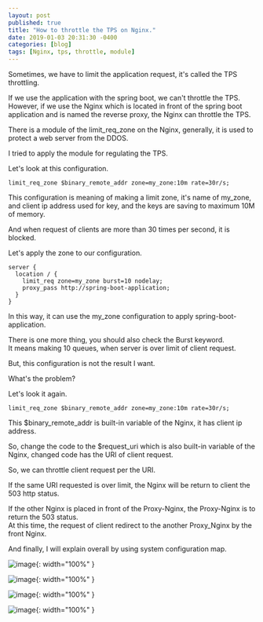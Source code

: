 ```yaml
---
layout: post
published: true
title: "How to throttle the TPS on Nginx."
date: 2019-01-03 20:31:30 -0400
categories: [blog]
tags: [Nginx, tps, throttle, module]
---
```


Sometimes, we have to limit the application request, it's called the TPS throttling.

If we use the application with the spring boot, we can't throttle the TPS.<br>
However, if we use the Nginx which is located in front of the spring boot application and is named the reverse proxy, the Nginx can throttle the TPS.

There is a module of the limit_req_zone on the Nginx, generally, it is used to protect a web server from the DDOS.

I tried to apply the module for regulating the TPS.

Let's look at this configuration.

```editorconfig
limit_req_zone $binary_remote_addr zone=my_zone:10m rate=30r/s;
```

This configuration is meaning of making a limit zone, it's name of my_zone, and client ip address used for key, and the keys are saving to maximum 10M of memory.

And when request of clients are more than 30 times per second, it is blocked. 

Let's apply the zone to our configuration.

```editorconfig
server {
  location / {
    limit_req zone=my_zone burst=10 nodelay;
    proxy_pass http://spring-boot-application;
  }
}
```

In this way, it can use the my_zone configuration to apply spring-boot-application.

There is one more thing, you should also check the Burst keyword.<br> 
It means making 10 queues, when server is over limit of client request.

But, this configuration is not the result I want.

What's the problem?

Let's look it again.

```editorconfig
limit_req_zone $binary_remote_addr zone=my_zone:10m rate=30r/s;
```

This $binary_remote_addr is built-in variable of the Nginx, it has client ip address.

So, change the code to the $request_uri which is also built-in variable of the Nginx, changed code has the URI of client request.

So, we can throttle client request per the URI.

If the same URI requested is over limit, the Nginx will be return to client the 503 http status.

If the other Nginx is placed in front of the Proxy-Nginx, the Proxy-Nginx is to return the 503 status.<br>
At this time, the request of client redirect to the another Proxy_Nginx by the front Nginx.

And finally, I will explain overall by using system configuration map.

![image](https://user-images.githubusercontent.com/4101636/50675336-d5072280-1030-11e9-8179-65086f04e9ad.png){: width="100%" }

![image](https://user-images.githubusercontent.com/4101636/50675340-d7697c80-1030-11e9-849d-9be014979df0.png){: width="100%" }

![image](https://user-images.githubusercontent.com/4101636/50675343-da646d00-1030-11e9-9046-5e8f2b42b221.png){: width="100%" }

![image](https://user-images.githubusercontent.com/4101636/50675346-de908a80-1030-11e9-8428-df3333f6f7a4.png){: width="100%" }